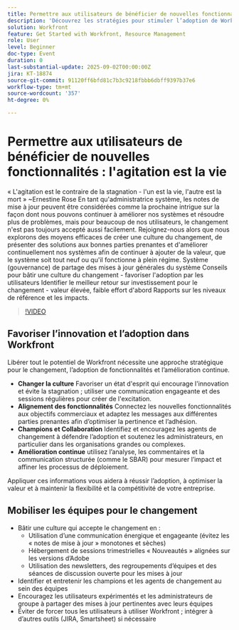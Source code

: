 ```yaml
---
title: Permettre aux utilisateurs de bénéficier de nouvelles fonctionnalités - Agitation is Life
description: 'Découvrez les stratégies pour stimuler l’adoption de Workfront : impliquer les utilisateurs, aligner les fonctionnalités avec les objectifs commerciaux et utiliser les analyses pour améliorer les déploiements.'
solution: Workfront
feature: Get Started with Workfront, Resource Management
role: User
level: Beginner
doc-type: Event
duration: 0
last-substantial-update: 2025-09-02T00:00:00Z
jira: KT-18874
source-git-commit: 91120ff6bfd81c7b3c9218fbbb6dbff9397b37e6
workflow-type: tm+mt
source-wordcount: '357'
ht-degree: 0%

---
```



# Permettre aux utilisateurs de bénéficier de nouvelles fonctionnalités : l&#39;agitation est la vie

« L&#39;agitation est le contraire de la stagnation - l&#39;un est la vie, l&#39;autre est la mort » ~Ernestine Rose En tant qu&#39;administratrice système, les notes de mise à jour peuvent être considérées comme la prochaine intrigue sur la façon dont nous pouvons continuer à améliorer nos systèmes et résoudre plus de problèmes, mais pour beaucoup de nos utilisateurs, le changement n&#39;est pas toujours accepté aussi facilement. Rejoignez-nous alors que nous explorons des moyens efficaces de créer une culture du changement, de présenter des solutions aux bonnes parties prenantes et d&#39;améliorer continuellement nos systèmes afin de continuer à ajouter de la valeur, que le système soit tout neuf ou qu&#39;il fonctionne à plein régime. Système (gouvernance) de partage des mises à jour générales du système Conseils pour bâtir une culture du changement - favoriser l&#39;adoption par les utilisateurs Identifier le meilleur retour sur investissement pour le changement - valeur élevée, faible effort d&#39;abord Rapports sur les niveaux de référence et les impacts.

>[!VIDEO](https://video.tv.adobe.com/v/3471540/?learn=on&enablevpops&captions=fre_fr)

## Favoriser l’innovation et l’adoption dans Workfront

Libérer tout le potentiel de Workfront nécessite une approche stratégique pour le changement, l’adoption de fonctionnalités et l’amélioration continue.

* **Changer la culture** Favoriser un état d&#39;esprit qui encourage l&#39;innovation et évite la stagnation ; utiliser une communication engageante et des sessions régulières pour créer de l&#39;excitation.
* **Alignement des fonctionnalités** Connectez les nouvelles fonctionnalités aux objectifs commerciaux et adaptez les messages aux différentes parties prenantes afin d’optimiser la pertinence et l’adhésion.
* **Champions et Collaboration** Identifiez et encouragez les agents de changement à défendre l’adoption et soutenez les administrateurs, en particulier dans les organisations grandes ou complexes.
* **Amélioration continue** utilisez l’analyse, les commentaires et la communication structurée (comme le SBAR) pour mesurer l’impact et affiner les processus de déploiement.

Appliquer ces informations vous aidera à réussir l’adoption, à optimiser la valeur et à maintenir la flexibilité et la compétitivité de votre entreprise.

## Mobiliser les équipes pour le changement

* Bâtir une culture qui accepte le changement en :
   * Utilisation d’une communication énergique et engageante (évitez les « notes de mise à jour » monotones et sèches)
   * Hébergement de sessions trimestrielles « Nouveautés » alignées sur les versions d’Adobe
   * Utilisation des newsletters, des regroupements d’équipes et des séances de discussion ouverte pour les mises à jour
* Identifier et entretenir les champions et les agents de changement au sein des équipes
* Encouragez les utilisateurs expérimentés et les administrateurs de groupe à partager des mises à jour pertinentes avec leurs équipes
* Éviter de forcer tous les utilisateurs à utiliser Workfront ; intégrer à d’autres outils (JIRA, Smartsheet) si nécessaire
